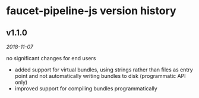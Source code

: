 faucet-pipeline-js version history
==================================


v1.1.0
------

_2018-11-07_

no significant changes for end users

* added support for virtual bundles, using strings rather than files as entry
  point and not automatically writing bundles to disk (programmatic API only)
* improved support for compiling bundles programmatically
